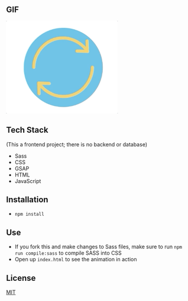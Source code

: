 ## GIF
<img height="250px" src="assets/fantaq-logo-anim.gif"/>

## Tech Stack
(This a frontend project; there is no backend or database)
- Sass
- CSS
- GSAP
- HTML
- JavaScript

## Installation
- `npm install`

## Use
- If you fork this and make changes to Sass files, make sure to run `npm run compile:sass` to compile SASS into CSS
- Open up `index.html` to see the animation in action

## License
[MIT](https://choosealicense.com/licenses/mit/)